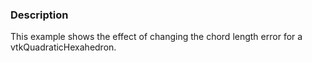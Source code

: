 ### Description

This example shows the effect of changing the chord length error for a vtkQuadraticHexahedron.
